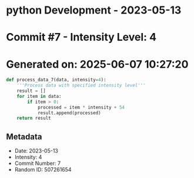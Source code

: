 ﻿# python Development - 2023-05-13
# Commit #7 - Intensity Level: 4
# Generated on: 2025-06-07 10:27:20
```python
def process_data_7(data, intensity=4):
    '''Process data with specified intensity level'''
    result = []
    for item in data:
        if item > 0:
            processed = item * intensity + 54
            result.append(processed)
    return result
```
## Metadata
- Date: 2023-05-13
- Intensity: 4
- Commit Number: 7
- Random ID: 507261654
